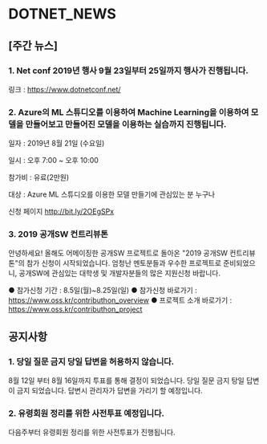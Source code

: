 # DOTNET_NEWS

## [주간 뉴스]

###  1. Net conf 2019년 행사 9월 23일부터 25일까지 행사가 진행됩니다.
링크 : https://www.dotnetconf.net/

###  2. Azure의 ML 스튜디오를 이용하여 Machine Learning을 이용하여 모델을 만들어보고 만들어진 모델을 이용하는 실습까지 진행됩니다.
일자 : 2019년 8월 21일 (수요일)

일시 : 오후 7:00 ~ 오후 10:00

참가비 : 유료(2만원)

대상 : Azure ML 스튜디오를 이용한 모델 만들기에 관심있는 분 누구나

신청 페이지 http://bit.ly/2OEgSPx

###  3. 2019 공개SW 컨트리뷰톤
안녕하세요!
올해도 어메이징한 공개SW 프로젝트로 돌아온 "2019 공개SW 컨트리뷰톤"의 참가 신청이 시작되었습니다.
엄청난 멘토분들과 우수한 프로젝트로 준비되었으니,
공개SW에 관심있는 대학생 및 개발자분들의 많은 지원신청 바랍니다.

● 참가신청 기간 : 8.5일(월)~8.25일(일)
● 참가신청 바로가기 : https://www.oss.kr/contributhon_overview
● 프로젝트 소개 바로가기 : https://www.oss.kr/contributhon_project

## 공지사항

### 1. 당일 질문 금지 당일 답변을 허용하지 않습니다.
8월 12일 부터 8월 16일까지 투표를 통해 결정이 되었습니다. 당일 질문 금지 탕일 답변이 금지 되었습니다.
답변시 관리자가 답변을 가리기 할 예정입니다.

### 2. 유령회원 정리를 위한 사전투표 예정입니다. 
다음주부터 유령회원 정리를 위한 사전투표가 진행됩니다.

